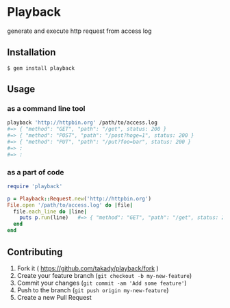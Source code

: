 # Playback

generate and execute http request from access log

## Installation

    $ gem install playback

## Usage

### as a command line tool
```sh
playback 'http://httpbin.org' /path/to/access.log
#=> { "method": "GET", "path": "/get", status: 200 }
#=> { "method": "POST", "path": "/post?hoge=1", status: 200 }
#=> { "method": "PUT", "path": "/put?foo=bar", status: 200 }
#=> :
#=> :
```

### as a part of code
```ruby
require 'playback'

p = Playback::Request.new('http://httpbin.org')
File.open '/path/to/access.log' do |file|
  file.each_line do |line|
    puts p.run(line)   #=> { "method": "GET", "path": "/get", status: 200 }
  end
end
```

## Contributing

1. Fork it ( https://github.com/takady/playback/fork )
2. Create your feature branch (`git checkout -b my-new-feature`)
3. Commit your changes (`git commit -am 'Add some feature'`)
4. Push to the branch (`git push origin my-new-feature`)
5. Create a new Pull Request
